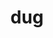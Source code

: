 ---
category: 3-letters
denotation: null
name: dug
reference_link: https://www.etymonline.com/word/dug
root_language: null
root_name: null
title: dug
type: free
word_sums:
- respelling: dug
  sum: 'Dug + '
---
